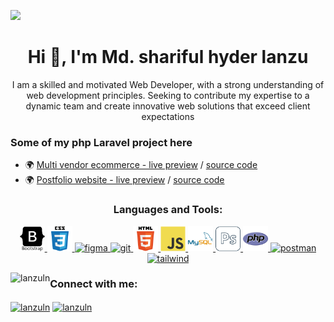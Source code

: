 ![](https://media.licdn.com/dms/image/D4D16AQHMH3uouvBOUQ/profile-displaybackgroundimage-shrink_350_1400/0/1702845766157?e=1709769600&v=beta&t=tEyXD_hzl8EbxYlTRzU9NoR7piEPYATzv9_bx5iVjVo)

<h1 align="center">Hi 👋, I'm Md. shariful hyder lanzu</h1>
<p align="center">I am a skilled and motivated Web Developer, with a strong understanding of web development principles. Seeking to contribute my expertise to a dynamic team and create innovative web solutions that exceed client expectations</p>

<h3 align="left">Some of my php Laravel project here</h3>

- 🌍 [Multi vendor ecommerce - live preview](http://easyshopping.lanzu.info/)  /   [source code](https://github.com/lanzuln/multi-vendor-ecommerce)
- 🌍 [Postfolio website - live preview]([http://easyshopping.lanzu.info/](https://portfolio.homekitchening.com/))  /   [source code](https://github.com/lanzuln/multi-vendor-ecommerce)



<h3 align="center">Languages and Tools:</h3>
<p align="center"> <a href="https://getbootstrap.com" target="_blank" rel="noreferrer"> <img src="https://raw.githubusercontent.com/devicons/devicon/master/icons/bootstrap/bootstrap-plain-wordmark.svg" alt="bootstrap" width="40" height="40"/> </a> <a href="https://www.w3schools.com/css/" target="_blank" rel="noreferrer"> <img src="https://raw.githubusercontent.com/devicons/devicon/master/icons/css3/css3-original-wordmark.svg" alt="css3" width="40" height="40"/> </a> <a href="https://www.figma.com/" target="_blank" rel="noreferrer"> <img src="https://www.vectorlogo.zone/logos/figma/figma-icon.svg" alt="figma" width="40" height="40"/> </a> <a href="https://git-scm.com/" target="_blank" rel="noreferrer"> <img src="https://www.vectorlogo.zone/logos/git-scm/git-scm-icon.svg" alt="git" width="40" height="40"/> </a> <a href="https://www.w3.org/html/" target="_blank" rel="noreferrer"> <img src="https://raw.githubusercontent.com/devicons/devicon/master/icons/html5/html5-original-wordmark.svg" alt="html5" width="40" height="40"/> </a> <a href="https://developer.mozilla.org/en-US/docs/Web/JavaScript" target="_blank" rel="noreferrer"> <img src="https://raw.githubusercontent.com/devicons/devicon/master/icons/javascript/javascript-original.svg" alt="javascript" width="40" height="40"/> </a> <a href="https://www.mysql.com/" target="_blank" rel="noreferrer"> <img src="https://raw.githubusercontent.com/devicons/devicon/master/icons/mysql/mysql-original-wordmark.svg" alt="mysql" width="40" height="40"/> </a> <a href="https://www.photoshop.com/en" target="_blank" rel="noreferrer"> <img src="https://raw.githubusercontent.com/devicons/devicon/master/icons/photoshop/photoshop-line.svg" alt="photoshop" width="40" height="40"/> </a> <a href="https://www.php.net" target="_blank" rel="noreferrer"> <img src="https://raw.githubusercontent.com/devicons/devicon/master/icons/php/php-original.svg" alt="php" width="40" height="40"/> </a> <a href="https://postman.com" target="_blank" rel="noreferrer"> <img src="https://www.vectorlogo.zone/logos/getpostman/getpostman-icon.svg" alt="postman" width="40" height="40"/> </a> <a href="https://tailwindcss.com/" target="_blank" rel="noreferrer"> <img src="https://www.vectorlogo.zone/logos/tailwindcss/tailwindcss-icon.svg" alt="tailwind" width="40" height="40"/> </a> </p>

<p><img align="left" src="https://github-readme-stats.vercel.app/api/top-langs?username=lanzuln&show_icons=true&locale=en&layout=compact" alt="lanzuln" /></p>


<h3 align="left">Connect with me:</h3>
<p align="left">
<a href="https://twitter.com/lanzuln" target="blank"><img align="center" src="https://raw.githubusercontent.com/rahuldkjain/github-profile-readme-generator/master/src/images/icons/Social/twitter.svg" alt="lanzuln" height="30" width="40" /></a>
<a href="https://linkedin.com/in/lanzuln" target="blank"><img align="center" src="https://raw.githubusercontent.com/rahuldkjain/github-profile-readme-generator/master/src/images/icons/Social/linked-in-alt.svg" alt="lanzuln" height="30" width="40" /></a>
</p>

